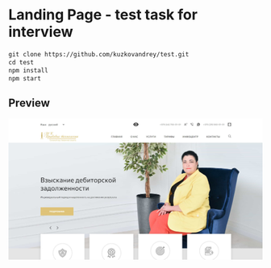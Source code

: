 # Landing Page - test task for interview

```
git clone https://github.com/kuzkovandrey/test.git
cd test
npm install
npm start
```

## Preview
![Alt-текст](https://github.com/kuzkovandrey/test/blob/master/test.jpg "test")
